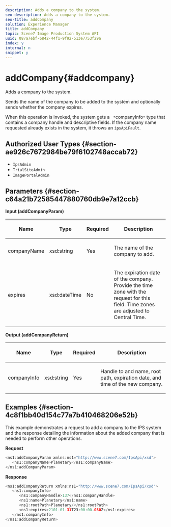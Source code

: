 ```yaml
---
description: Adds a company to the system.
seo-description: Adds a company to the system.
seo-title: addCompany
solution: Experience Manager
title: addCompany
topic: Scene7 Image Production System API
uuid: 087a7ebf-6842-44f1-9f92-513e7753f29a
index: y
internal: n
snippet: y
---
```


# addCompany{#addcompany}

Adds a company to the system.

Sends the name of the company to be added to the system and optionally sends whether the company expires.

When this operation is invoked, the system gets a ` *`companyInfo`*` type that contains a company handle and descriptive fields. If the company name requested already exists in the system, it throws an `ipsApiFault`.

## Authorized User Types {#section-ae926c7672984be79f6102748accab72}

* `IpsAdmin` 
* `TrialSiteAdmin` 
* `ImagePortalAdmin`

## Parameters {#section-c64a21b72585447880760db9e7a12ccb}

**Input (addCompanyParam)**

<table id="table_AA915BAD2E8E4A1B9719725994309CE8"> 
 <thead> 
  <tr> 
   <th colname="col1" class="entry"> <p>Name </p> </th> 
   <th colname="col2" class="entry"> <p>Type </p> </th> 
   <th colname="col3" class="entry"> <p>Required </p> </th> 
   <th colname="col4" class="entry"> <p>Description </p> </th> 
  </tr> 
 </thead>
 <tbody> 
  <tr> 
   <td colname="col1"> <p><span class="codeph"> <span class="varname"> companyName</span> </span> </p> </td> 
   <td colname="col2"> <p><span class="codeph"> xsd:string</span> </p> </td> 
   <td colname="col3"> <p>Yes </p> </td> 
   <td colname="col4"> <p>The name of the company to add. </p> </td> 
  </tr> 
  <tr> 
   <td colname="col1"> <p><span class="codeph"> <span class="varname"> expires</span> </span> </p> </td> 
   <td colname="col2"> <p><span class="codeph"> xsd:dateTime</span> </p> </td> 
   <td colname="col3"> <p>No </p> </td> 
   <td colname="col4"> <p>The expiration date of the company. Provide the time zone with the request for this field. Time zones are adjusted to Central Time. </p> </td> 
  </tr> 
 </tbody> 
</table>

**Output (addCompanyReturn)**

<table id="table_89EBAC0E0FB34793BD843837BB02B518"> 
 <thead> 
  <tr> 
   <th colname="col1" class="entry"> <p>Name </p> </th> 
   <th colname="col2" class="entry"> <p>Type </p> </th> 
   <th colname="col3" class="entry"> <p>Required </p> </th> 
   <th colname="col4" class="entry"> <p>Description </p> </th> 
  </tr> 
 </thead>
 <tbody> 
  <tr> 
   <td colname="col1"> <p><span class="codeph"> <span class="varname"> companyInfo</span> </span> </p> </td> 
   <td colname="col2"> <p><span class="codeph"> xsd:string</span> </p> </td> 
   <td colname="col3"> <p>Yes </p> </td> 
   <td colname="col4"> <p>Handle to and name, root path, expiration date, and time of the new company. </p> </td> 
  </tr> 
 </tbody> 
</table>

## Examples {#section-4c8f1bb40d154c77a7b410468206e52b}

This example demonstrates a request to add a company to the IPS system and the response detailing the information about the added company that is needed to perform other operations.

**Request**

```java
<ns1:addCompanyParam xmlns:ns1="http://www.scene7.com/IpsApi/xsd">
   <ns1:companyName>Planetary</ns1:companyName>
</ns1:addCompanyParam>
```

**Response**

```java
<ns1:addCompanyReturn xmlns:ns1="http://www.scene7.com/IpsApi/xsd">
   <ns1:companyInfo>
      <ns1:companyHandle>137</ns1:companyHandle>
      <ns1:name>Planetary</ns1:name>
      <ns1:rootPath>Planetary/</ns1:rootPath>
      <ns1:expires>2101-01-31T23:00:00.030Z</ns1:expires>
   </ns1:companyInfo>
</ns1:addCompanyReturn>
```

